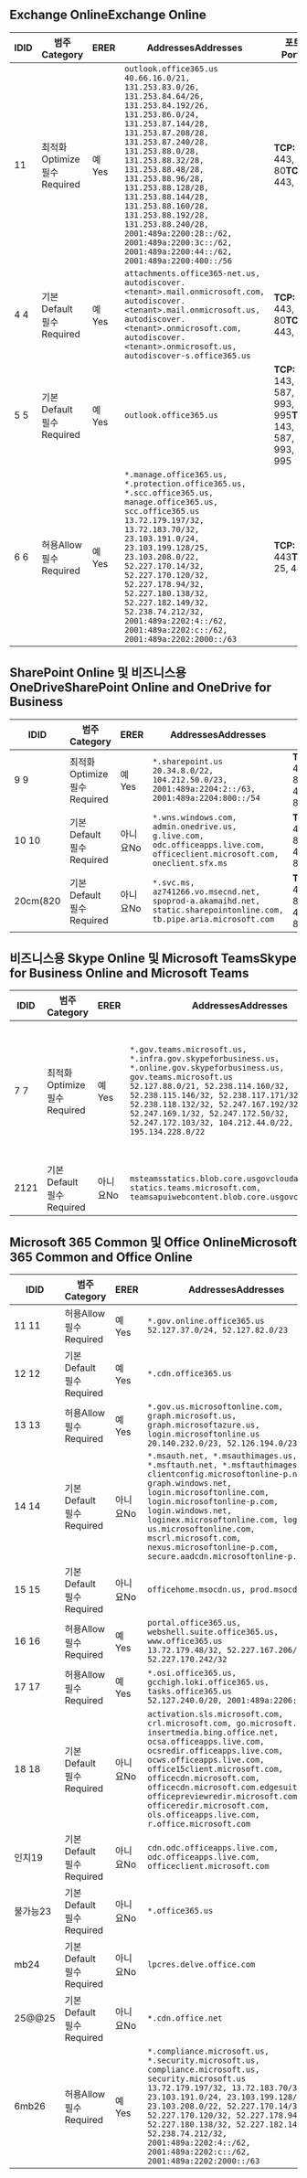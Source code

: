 <!--THIS FILE IS AUTOMATICALLY GENERATED. MANUAL CHANGES WILL BE OVERWRITTEN.-->
<!--Please contact the Office 365 Endpoints team with any questions.-->
<!--USGovGCCHigh endpoints version 2020082800-->
<!--File generated 2020-09-18 12:31:24.9008-->

## <a name="exchange-online"></a><span data-ttu-id="531e7-101">Exchange Online</span><span class="sxs-lookup"><span data-stu-id="531e7-101">Exchange Online</span></span>

<span data-ttu-id="531e7-102">ID</span><span class="sxs-lookup"><span data-stu-id="531e7-102">ID</span></span> | <span data-ttu-id="531e7-103">범주</span><span class="sxs-lookup"><span data-stu-id="531e7-103">Category</span></span> | <span data-ttu-id="531e7-104">ER</span><span class="sxs-lookup"><span data-stu-id="531e7-104">ER</span></span> | <span data-ttu-id="531e7-105">Addresses</span><span class="sxs-lookup"><span data-stu-id="531e7-105">Addresses</span></span> | <span data-ttu-id="531e7-106">포트</span><span class="sxs-lookup"><span data-stu-id="531e7-106">Ports</span></span>
-- | -------------------- | --- | ------------------------------------------------------------------------------------------------------------------------------------------------------------------------------------------------------------------------------------------------------------------------------------------------------------------------------------------------------------------------------------------------------------------------------------------------ | -------------------------------
<span data-ttu-id="531e7-107">1</span><span class="sxs-lookup"><span data-stu-id="531e7-107">1</span></span> | <span data-ttu-id="531e7-108">최적화</span><span class="sxs-lookup"><span data-stu-id="531e7-108">Optimize</span></span><BR><span data-ttu-id="531e7-109">필수</span><span class="sxs-lookup"><span data-stu-id="531e7-109">Required</span></span> | <span data-ttu-id="531e7-110">예</span><span class="sxs-lookup"><span data-stu-id="531e7-110">Yes</span></span> | `outlook.office365.us`<BR>`40.66.16.0/21, 131.253.83.0/26, 131.253.84.64/26, 131.253.84.192/26, 131.253.86.0/24, 131.253.87.144/28, 131.253.87.208/28, 131.253.87.240/28, 131.253.88.0/28, 131.253.88.32/28, 131.253.88.48/28, 131.253.88.96/28, 131.253.88.128/28, 131.253.88.144/28, 131.253.88.160/28, 131.253.88.192/28, 131.253.88.240/28, 2001:489a:2200:28::/62, 2001:489a:2200:3c::/62, 2001:489a:2200:44::/62, 2001:489a:2200:400::/56` | <span data-ttu-id="531e7-111">**TCP:** 443, 80</span><span class="sxs-lookup"><span data-stu-id="531e7-111">**TCP:** 443, 80</span></span>
<span data-ttu-id="531e7-112">4 </span><span class="sxs-lookup"><span data-stu-id="531e7-112">4</span></span> | <span data-ttu-id="531e7-113">기본</span><span class="sxs-lookup"><span data-stu-id="531e7-113">Default</span></span><BR><span data-ttu-id="531e7-114">필수</span><span class="sxs-lookup"><span data-stu-id="531e7-114">Required</span></span> | <span data-ttu-id="531e7-115">예</span><span class="sxs-lookup"><span data-stu-id="531e7-115">Yes</span></span> | `attachments.office365-net.us, autodiscover.<tenant>.mail.onmicrosoft.com, autodiscover.<tenant>.mail.onmicrosoft.us, autodiscover.<tenant>.onmicrosoft.com, autodiscover.<tenant>.onmicrosoft.us, autodiscover-s.office365.us` | <span data-ttu-id="531e7-116">**TCP:** 443, 80</span><span class="sxs-lookup"><span data-stu-id="531e7-116">**TCP:** 443, 80</span></span>
<span data-ttu-id="531e7-117">5 </span><span class="sxs-lookup"><span data-stu-id="531e7-117">5</span></span> | <span data-ttu-id="531e7-118">기본</span><span class="sxs-lookup"><span data-stu-id="531e7-118">Default</span></span><BR><span data-ttu-id="531e7-119">필수</span><span class="sxs-lookup"><span data-stu-id="531e7-119">Required</span></span> | <span data-ttu-id="531e7-120">예</span><span class="sxs-lookup"><span data-stu-id="531e7-120">Yes</span></span> | `outlook.office365.us` | <span data-ttu-id="531e7-121">**TCP:** 143, 25, 587, 993, 995</span><span class="sxs-lookup"><span data-stu-id="531e7-121">**TCP:** 143, 25, 587, 993, 995</span></span>
<span data-ttu-id="531e7-122">6 </span><span class="sxs-lookup"><span data-stu-id="531e7-122">6</span></span> | <span data-ttu-id="531e7-123">허용</span><span class="sxs-lookup"><span data-stu-id="531e7-123">Allow</span></span><BR><span data-ttu-id="531e7-124">필수</span><span class="sxs-lookup"><span data-stu-id="531e7-124">Required</span></span> | <span data-ttu-id="531e7-125">예</span><span class="sxs-lookup"><span data-stu-id="531e7-125">Yes</span></span> | `*.manage.office365.us, *.protection.office365.us, *.scc.office365.us, manage.office365.us, scc.office365.us`<BR>`13.72.179.197/32, 13.72.183.70/32, 23.103.191.0/24, 23.103.199.128/25, 23.103.208.0/22, 52.227.170.14/32, 52.227.170.120/32, 52.227.178.94/32, 52.227.180.138/32, 52.227.182.149/32, 52.238.74.212/32, 2001:489a:2202:4::/62, 2001:489a:2202:c::/62, 2001:489a:2202:2000::/63` | <span data-ttu-id="531e7-126">**TCP:** 25, 443</span><span class="sxs-lookup"><span data-stu-id="531e7-126">**TCP:** 25, 443</span></span>

## <a name="sharepoint-online-and-onedrive-for-business"></a><span data-ttu-id="531e7-127">SharePoint Online 및 비즈니스용 OneDrive</span><span class="sxs-lookup"><span data-stu-id="531e7-127">SharePoint Online and OneDrive for Business</span></span>

<span data-ttu-id="531e7-128">ID</span><span class="sxs-lookup"><span data-stu-id="531e7-128">ID</span></span> | <span data-ttu-id="531e7-129">범주</span><span class="sxs-lookup"><span data-stu-id="531e7-129">Category</span></span> | <span data-ttu-id="531e7-130">ER</span><span class="sxs-lookup"><span data-stu-id="531e7-130">ER</span></span> | <span data-ttu-id="531e7-131">Addresses</span><span class="sxs-lookup"><span data-stu-id="531e7-131">Addresses</span></span> | <span data-ttu-id="531e7-132">포트</span><span class="sxs-lookup"><span data-stu-id="531e7-132">Ports</span></span>
-- | -------------------- | --- | ------------------------------------------------------------------------------------------------------------------------- | ----------------
<span data-ttu-id="531e7-133">9 </span><span class="sxs-lookup"><span data-stu-id="531e7-133">9</span></span> | <span data-ttu-id="531e7-134">최적화</span><span class="sxs-lookup"><span data-stu-id="531e7-134">Optimize</span></span><BR><span data-ttu-id="531e7-135">필수</span><span class="sxs-lookup"><span data-stu-id="531e7-135">Required</span></span> | <span data-ttu-id="531e7-136">예</span><span class="sxs-lookup"><span data-stu-id="531e7-136">Yes</span></span> | `*.sharepoint.us`<BR>`20.34.8.0/22, 104.212.50.0/23, 2001:489a:2204:2::/63, 2001:489a:2204:800::/54` | <span data-ttu-id="531e7-137">**TCP:** 443, 80</span><span class="sxs-lookup"><span data-stu-id="531e7-137">**TCP:** 443, 80</span></span>
<span data-ttu-id="531e7-138">10 </span><span class="sxs-lookup"><span data-stu-id="531e7-138">10</span></span> | <span data-ttu-id="531e7-139">기본</span><span class="sxs-lookup"><span data-stu-id="531e7-139">Default</span></span><BR><span data-ttu-id="531e7-140">필수</span><span class="sxs-lookup"><span data-stu-id="531e7-140">Required</span></span> | <span data-ttu-id="531e7-141">아니요</span><span class="sxs-lookup"><span data-stu-id="531e7-141">No</span></span> | `*.wns.windows.com, admin.onedrive.us, g.live.com, odc.officeapps.live.com, officeclient.microsoft.com, oneclient.sfx.ms` | <span data-ttu-id="531e7-142">**TCP:** 443, 80</span><span class="sxs-lookup"><span data-stu-id="531e7-142">**TCP:** 443, 80</span></span>
<span data-ttu-id="531e7-143">20cm(8</span><span class="sxs-lookup"><span data-stu-id="531e7-143">20</span></span> | <span data-ttu-id="531e7-144">기본</span><span class="sxs-lookup"><span data-stu-id="531e7-144">Default</span></span><BR><span data-ttu-id="531e7-145">필수</span><span class="sxs-lookup"><span data-stu-id="531e7-145">Required</span></span> | <span data-ttu-id="531e7-146">아니요</span><span class="sxs-lookup"><span data-stu-id="531e7-146">No</span></span> | `*.svc.ms, az741266.vo.msecnd.net, spoprod-a.akamaihd.net, static.sharepointonline.com, tb.pipe.aria.microsoft.com` | <span data-ttu-id="531e7-147">**TCP:** 443, 80</span><span class="sxs-lookup"><span data-stu-id="531e7-147">**TCP:** 443, 80</span></span>

## <a name="skype-for-business-online-and-microsoft-teams"></a><span data-ttu-id="531e7-148">비즈니스용 Skype Online 및 Microsoft Teams</span><span class="sxs-lookup"><span data-stu-id="531e7-148">Skype for Business Online and Microsoft Teams</span></span>

<span data-ttu-id="531e7-149">ID</span><span class="sxs-lookup"><span data-stu-id="531e7-149">ID</span></span> | <span data-ttu-id="531e7-150">범주</span><span class="sxs-lookup"><span data-stu-id="531e7-150">Category</span></span> | <span data-ttu-id="531e7-151">ER</span><span class="sxs-lookup"><span data-stu-id="531e7-151">ER</span></span> | <span data-ttu-id="531e7-152">Addresses</span><span class="sxs-lookup"><span data-stu-id="531e7-152">Addresses</span></span> | <span data-ttu-id="531e7-153">포트</span><span class="sxs-lookup"><span data-stu-id="531e7-153">Ports</span></span>
-- | -------------------- | --- | --------------------------------------------------------------------------------------------------------------------------------------------------------------------------------------------------------------------------------------------------------------------------------------------------------------------------------- | ---------------------------------------------------
<span data-ttu-id="531e7-154">7 </span><span class="sxs-lookup"><span data-stu-id="531e7-154">7</span></span> | <span data-ttu-id="531e7-155">최적화</span><span class="sxs-lookup"><span data-stu-id="531e7-155">Optimize</span></span><BR><span data-ttu-id="531e7-156">필수</span><span class="sxs-lookup"><span data-stu-id="531e7-156">Required</span></span> | <span data-ttu-id="531e7-157">예</span><span class="sxs-lookup"><span data-stu-id="531e7-157">Yes</span></span> | `*.gov.teams.microsoft.us, *.infra.gov.skypeforbusiness.us, *.online.gov.skypeforbusiness.us, gov.teams.microsoft.us`<BR>`52.127.88.0/21, 52.238.114.160/32, 52.238.115.146/32, 52.238.117.171/32, 52.238.118.132/32, 52.247.167.192/32, 52.247.169.1/32, 52.247.172.50/32, 52.247.172.103/32, 104.212.44.0/22, 195.134.228.0/22` | <span data-ttu-id="531e7-158">**TCP:** 443, 80</span><span class="sxs-lookup"><span data-stu-id="531e7-158">**TCP:** 443, 80</span></span><BR><span data-ttu-id="531e7-159">**UDP:** 3478, 3479, 3480, 3481</span><span class="sxs-lookup"><span data-stu-id="531e7-159">**UDP:** 3478, 3479, 3480, 3481</span></span>
<span data-ttu-id="531e7-160"> 21</span><span class="sxs-lookup"><span data-stu-id="531e7-160">21</span></span> | <span data-ttu-id="531e7-161">기본</span><span class="sxs-lookup"><span data-stu-id="531e7-161">Default</span></span><BR><span data-ttu-id="531e7-162">필수</span><span class="sxs-lookup"><span data-stu-id="531e7-162">Required</span></span> | <span data-ttu-id="531e7-163">아니요</span><span class="sxs-lookup"><span data-stu-id="531e7-163">No</span></span> | `msteamsstatics.blob.core.usgovcloudapi.net, statics.teams.microsoft.com, teamsapuiwebcontent.blob.core.usgovcloudapi.net` | <span data-ttu-id="531e7-164">**TCP:** 443</span><span class="sxs-lookup"><span data-stu-id="531e7-164">**TCP:** 443</span></span>

## <a name="microsoft-365-common-and-office-online"></a><span data-ttu-id="531e7-165">Microsoft 365 Common 및 Office Online</span><span class="sxs-lookup"><span data-stu-id="531e7-165">Microsoft 365 Common and Office Online</span></span>

<span data-ttu-id="531e7-166">ID</span><span class="sxs-lookup"><span data-stu-id="531e7-166">ID</span></span> | <span data-ttu-id="531e7-167">범주</span><span class="sxs-lookup"><span data-stu-id="531e7-167">Category</span></span> | <span data-ttu-id="531e7-168">ER</span><span class="sxs-lookup"><span data-stu-id="531e7-168">ER</span></span> | <span data-ttu-id="531e7-169">Addresses</span><span class="sxs-lookup"><span data-stu-id="531e7-169">Addresses</span></span> | <span data-ttu-id="531e7-170">포트</span><span class="sxs-lookup"><span data-stu-id="531e7-170">Ports</span></span>
-- | ------------------- | --- | ---------------------------------------------------------------------------------------------------------------------------------------------------------------------------------------------------------------------------------------------------------------------------------------------------------------------------------------------------------------------------------------------- | ----------------
<span data-ttu-id="531e7-171">11 </span><span class="sxs-lookup"><span data-stu-id="531e7-171">11</span></span> | <span data-ttu-id="531e7-172">허용</span><span class="sxs-lookup"><span data-stu-id="531e7-172">Allow</span></span><BR><span data-ttu-id="531e7-173">필수</span><span class="sxs-lookup"><span data-stu-id="531e7-173">Required</span></span> | <span data-ttu-id="531e7-174">예</span><span class="sxs-lookup"><span data-stu-id="531e7-174">Yes</span></span> | `*.gov.online.office365.us`<BR>`52.127.37.0/24, 52.127.82.0/23` | <span data-ttu-id="531e7-175">**TCP:** 443</span><span class="sxs-lookup"><span data-stu-id="531e7-175">**TCP:** 443</span></span>
<span data-ttu-id="531e7-176">12 </span><span class="sxs-lookup"><span data-stu-id="531e7-176">12</span></span> | <span data-ttu-id="531e7-177">기본</span><span class="sxs-lookup"><span data-stu-id="531e7-177">Default</span></span><BR><span data-ttu-id="531e7-178">필수</span><span class="sxs-lookup"><span data-stu-id="531e7-178">Required</span></span> | <span data-ttu-id="531e7-179">예</span><span class="sxs-lookup"><span data-stu-id="531e7-179">Yes</span></span> | `*.cdn.office365.us` | <span data-ttu-id="531e7-180">**TCP:** 443</span><span class="sxs-lookup"><span data-stu-id="531e7-180">**TCP:** 443</span></span>
<span data-ttu-id="531e7-181">13 </span><span class="sxs-lookup"><span data-stu-id="531e7-181">13</span></span> | <span data-ttu-id="531e7-182">허용</span><span class="sxs-lookup"><span data-stu-id="531e7-182">Allow</span></span><BR><span data-ttu-id="531e7-183">필수</span><span class="sxs-lookup"><span data-stu-id="531e7-183">Required</span></span> | <span data-ttu-id="531e7-184">예</span><span class="sxs-lookup"><span data-stu-id="531e7-184">Yes</span></span> | `*.gov.us.microsoftonline.com, graph.microsoft.us, graph.microsoftazure.us, login.microsoftonline.us`<BR>`20.140.232.0/23, 52.126.194.0/23` | <span data-ttu-id="531e7-185">**TCP:** 443</span><span class="sxs-lookup"><span data-stu-id="531e7-185">**TCP:** 443</span></span>
<span data-ttu-id="531e7-186">14 </span><span class="sxs-lookup"><span data-stu-id="531e7-186">14</span></span> | <span data-ttu-id="531e7-187">기본</span><span class="sxs-lookup"><span data-stu-id="531e7-187">Default</span></span><BR><span data-ttu-id="531e7-188">필수</span><span class="sxs-lookup"><span data-stu-id="531e7-188">Required</span></span> | <span data-ttu-id="531e7-189">아니요</span><span class="sxs-lookup"><span data-stu-id="531e7-189">No</span></span> | `*.msauth.net, *.msauthimages.us, *.msftauth.net, *.msftauthimages.us, clientconfig.microsoftonline-p.net, graph.windows.net, login.microsoftonline.com, login.microsoftonline-p.com, login.windows.net, loginex.microsoftonline.com, login-us.microsoftonline.com, mscrl.microsoft.com, nexus.microsoftonline-p.com, secure.aadcdn.microsoftonline-p.com` | <span data-ttu-id="531e7-190">**TCP:** 443</span><span class="sxs-lookup"><span data-stu-id="531e7-190">**TCP:** 443</span></span>
<span data-ttu-id="531e7-191">15 </span><span class="sxs-lookup"><span data-stu-id="531e7-191">15</span></span> | <span data-ttu-id="531e7-192">기본</span><span class="sxs-lookup"><span data-stu-id="531e7-192">Default</span></span><BR><span data-ttu-id="531e7-193">필수</span><span class="sxs-lookup"><span data-stu-id="531e7-193">Required</span></span> | <span data-ttu-id="531e7-194">아니요</span><span class="sxs-lookup"><span data-stu-id="531e7-194">No</span></span> | `officehome.msocdn.us, prod.msocdn.us` | <span data-ttu-id="531e7-195">**TCP:** 443, 80</span><span class="sxs-lookup"><span data-stu-id="531e7-195">**TCP:** 443, 80</span></span>
<span data-ttu-id="531e7-196">16 </span><span class="sxs-lookup"><span data-stu-id="531e7-196">16</span></span> | <span data-ttu-id="531e7-197">허용</span><span class="sxs-lookup"><span data-stu-id="531e7-197">Allow</span></span><BR><span data-ttu-id="531e7-198">필수</span><span class="sxs-lookup"><span data-stu-id="531e7-198">Required</span></span> | <span data-ttu-id="531e7-199">예</span><span class="sxs-lookup"><span data-stu-id="531e7-199">Yes</span></span> | `portal.office365.us, webshell.suite.office365.us, www.office365.us`<BR>`13.72.179.48/32, 52.227.167.206/32, 52.227.170.242/32` | <span data-ttu-id="531e7-200">**TCP:** 443, 80</span><span class="sxs-lookup"><span data-stu-id="531e7-200">**TCP:** 443, 80</span></span>
<span data-ttu-id="531e7-201">17 </span><span class="sxs-lookup"><span data-stu-id="531e7-201">17</span></span> | <span data-ttu-id="531e7-202">허용</span><span class="sxs-lookup"><span data-stu-id="531e7-202">Allow</span></span><BR><span data-ttu-id="531e7-203">필수</span><span class="sxs-lookup"><span data-stu-id="531e7-203">Required</span></span> | <span data-ttu-id="531e7-204">예</span><span class="sxs-lookup"><span data-stu-id="531e7-204">Yes</span></span> | `*.osi.office365.us, gcchigh.loki.office365.us, tasks.office365.us`<BR>`52.127.240.0/20, 2001:489a:2206::/48` | <span data-ttu-id="531e7-205">**TCP:** 443</span><span class="sxs-lookup"><span data-stu-id="531e7-205">**TCP:** 443</span></span>
<span data-ttu-id="531e7-206">18 </span><span class="sxs-lookup"><span data-stu-id="531e7-206">18</span></span> | <span data-ttu-id="531e7-207">기본</span><span class="sxs-lookup"><span data-stu-id="531e7-207">Default</span></span><BR><span data-ttu-id="531e7-208">필수</span><span class="sxs-lookup"><span data-stu-id="531e7-208">Required</span></span> | <span data-ttu-id="531e7-209">아니요</span><span class="sxs-lookup"><span data-stu-id="531e7-209">No</span></span> | `activation.sls.microsoft.com, crl.microsoft.com, go.microsoft.com, insertmedia.bing.office.net, ocsa.officeapps.live.com, ocsredir.officeapps.live.com, ocws.officeapps.live.com, office15client.microsoft.com, officecdn.microsoft.com, officecdn.microsoft.com.edgesuite.net, officepreviewredir.microsoft.com, officeredir.microsoft.com, ols.officeapps.live.com, r.office.microsoft.com` | <span data-ttu-id="531e7-210">**TCP:** 443, 80</span><span class="sxs-lookup"><span data-stu-id="531e7-210">**TCP:** 443, 80</span></span>
<span data-ttu-id="531e7-211">인치</span><span class="sxs-lookup"><span data-stu-id="531e7-211">19</span></span> | <span data-ttu-id="531e7-212">기본</span><span class="sxs-lookup"><span data-stu-id="531e7-212">Default</span></span><BR><span data-ttu-id="531e7-213">필수</span><span class="sxs-lookup"><span data-stu-id="531e7-213">Required</span></span> | <span data-ttu-id="531e7-214">아니요</span><span class="sxs-lookup"><span data-stu-id="531e7-214">No</span></span> | `cdn.odc.officeapps.live.com, odc.officeapps.live.com, officeclient.microsoft.com` | <span data-ttu-id="531e7-215">**TCP:** 443, 80</span><span class="sxs-lookup"><span data-stu-id="531e7-215">**TCP:** 443, 80</span></span>
<span data-ttu-id="531e7-216">불가능</span><span class="sxs-lookup"><span data-stu-id="531e7-216">23</span></span> | <span data-ttu-id="531e7-217">기본</span><span class="sxs-lookup"><span data-stu-id="531e7-217">Default</span></span><BR><span data-ttu-id="531e7-218">필수</span><span class="sxs-lookup"><span data-stu-id="531e7-218">Required</span></span> | <span data-ttu-id="531e7-219">아니요</span><span class="sxs-lookup"><span data-stu-id="531e7-219">No</span></span> | `*.office365.us` | <span data-ttu-id="531e7-220">**TCP:** 443, 80</span><span class="sxs-lookup"><span data-stu-id="531e7-220">**TCP:** 443, 80</span></span>
<span data-ttu-id="531e7-221">mb</span><span class="sxs-lookup"><span data-stu-id="531e7-221">24</span></span> | <span data-ttu-id="531e7-222">기본</span><span class="sxs-lookup"><span data-stu-id="531e7-222">Default</span></span><BR><span data-ttu-id="531e7-223">필수</span><span class="sxs-lookup"><span data-stu-id="531e7-223">Required</span></span> | <span data-ttu-id="531e7-224">아니요</span><span class="sxs-lookup"><span data-stu-id="531e7-224">No</span></span> | `lpcres.delve.office.com` | <span data-ttu-id="531e7-225">**TCP:** 443</span><span class="sxs-lookup"><span data-stu-id="531e7-225">**TCP:** 443</span></span>
<span data-ttu-id="531e7-226">25@@</span><span class="sxs-lookup"><span data-stu-id="531e7-226">25</span></span> | <span data-ttu-id="531e7-227">기본</span><span class="sxs-lookup"><span data-stu-id="531e7-227">Default</span></span><BR><span data-ttu-id="531e7-228">필수</span><span class="sxs-lookup"><span data-stu-id="531e7-228">Required</span></span> | <span data-ttu-id="531e7-229">아니요</span><span class="sxs-lookup"><span data-stu-id="531e7-229">No</span></span> | `*.cdn.office.net` | <span data-ttu-id="531e7-230">**TCP:** 443</span><span class="sxs-lookup"><span data-stu-id="531e7-230">**TCP:** 443</span></span>
<span data-ttu-id="531e7-231">6mb</span><span class="sxs-lookup"><span data-stu-id="531e7-231">26</span></span> | <span data-ttu-id="531e7-232">허용</span><span class="sxs-lookup"><span data-stu-id="531e7-232">Allow</span></span><BR><span data-ttu-id="531e7-233">필수</span><span class="sxs-lookup"><span data-stu-id="531e7-233">Required</span></span> | <span data-ttu-id="531e7-234">예</span><span class="sxs-lookup"><span data-stu-id="531e7-234">Yes</span></span> | `*.compliance.microsoft.us, *.security.microsoft.us, compliance.microsoft.us, security.microsoft.us`<BR>`13.72.179.197/32, 13.72.183.70/32, 23.103.191.0/24, 23.103.199.128/25, 23.103.208.0/22, 52.227.170.14/32, 52.227.170.120/32, 52.227.178.94/32, 52.227.180.138/32, 52.227.182.149/32, 52.238.74.212/32, 2001:489a:2202:4::/62, 2001:489a:2202:c::/62, 2001:489a:2202:2000::/63` | <span data-ttu-id="531e7-235">**TCP:** 443, 80</span><span class="sxs-lookup"><span data-stu-id="531e7-235">**TCP:** 443, 80</span></span>
